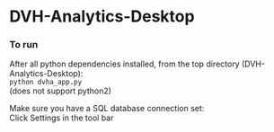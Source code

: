 # DVH-Analytics-Desktop
### To run
After all python dependencies installed, from the top directory (DVH-Analytics-Desktop):  
`python dvha_app.py`  
(does not support python2)

Make sure you have a SQL database connection set:  
Click Settings in the tool bar
